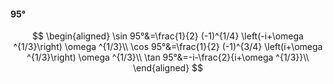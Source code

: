 #### 95°

$$
\begin{aligned}
\sin 95°&=\frac{1}{2} (-1)^{1/4} \left(-i+\omega ^{1/3}\right) \omega ^{1/3}\\
\cos 95°&=\frac{1}{2} (-1)^{3/4} \left(i+\omega ^{1/3}\right) \omega ^{1/3}\\
\tan 95°&=-i-\frac{2}{i+\omega ^{1/3}}\\
\end{aligned}
$$

